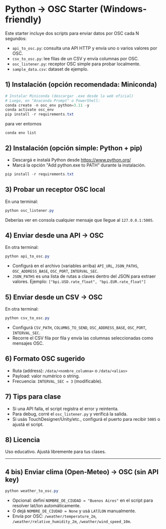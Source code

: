 # Python → OSC Starter (Windows-friendly)

Este starter incluye dos scripts para enviar datos por OSC cada N segundos:
- `api_to_osc.py`: consulta una API HTTP y envía uno o varios valores por OSC.
- `csv_to_osc.py`: lee filas de un CSV y envía columnas por OSC.
- `osc_listener.py`: receptor OSC simple para probar localmente.
- `sample_data.csv`: dataset de ejemplo.

## 1) Instalación (opción recomendada: Miniconda)
```powershell
# Instalar Miniconda (descargar .exe desde la web oficial)
# Luego, en "Anaconda Prompt" o PowerShell:
conda create -n osc_env python=3.11 -y
conda activate osc_env
pip install -r requirements.txt
```

para ver entornos
```
conda env list
```

## 2) Instalación (opción simple: Python + pip)
- Descargá e instalá Python desde https://www.python.org/
- Marcá la opción "Add python.exe to PATH" durante la instalación.
```powershell
pip install -r requirements.txt
```

## 3) Probar un receptor OSC local
En una terminal:
```powershell
python osc_listener.py
```
Deberías ver en consola cualquier mensaje que llegue al `127.0.0.1:5005`.

## 4) Enviar desde una API → OSC
En otra terminal:
```powershell
python api_to_osc.py
```
- Configurá en el archivo (variables arriba) `API_URL`, `JSON_PATHS`, `OSC_ADDRESS_BASE`, `OSC_PORT`, `INTERVAL_SEC`.
- `JSON_PATHS` es una lista de rutas a claves dentro del JSON para extraer valores.
  Ejemplo: `["bpi.USD.rate_float", "bpi.EUR.rate_float"]`

## 5) Enviar desde un CSV → OSC
En otra terminal:
```powershell
python csv_to_osc.py
```
- Configurá `CSV_PATH`, `COLUMNS_TO_SEND`, `OSC_ADDRESS_BASE`, `OSC_PORT`, `INTERVAL_SEC`.
- Recorre el CSV fila por fila y envía las columnas seleccionadas como mensajes OSC.

## 6) Formato OSC sugerido
- Ruta (address): `/data/<nombre_columna>` o `/data/<alias>`
- Payload: valor numérico o string.
- Frecuencia: `INTERVAL_SEC = 3` (modificable).

## 7) Tips para clase
- Si una API falla, el script registra el error y reintenta.
- Para debug, corré el `osc_listener.py` y verificá la salida.
- Si usás TouchDesigner/Unity/etc., configurá el puerto para recibir `5005` o ajustá el script.

## 8) Licencia
Uso educativo. Ajustá libremente para tus clases.


---
## 4 bis) Enviar clima (Open‑Meteo) → OSC (sin API key)
```powershell
python weather_to_osc.py
```
- Opcional: definí `NOMBRE_DE_CIUDAD = "Buenos Aires"` en el script para resolver lat/lon automáticamente.
- O dejá `NOMBRE_DE_CIUDAD = None` y usá `LAT`/`LON` manualmente.
- Envía por OSC: `/weather/temperature_2m`, `/weather/relative_humidity_2m`, `/weather/wind_speed_10m`.
